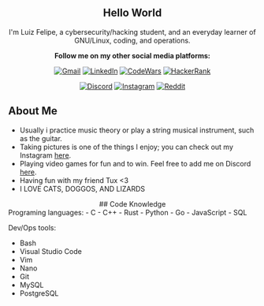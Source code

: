 <div align="center">
<h2>Hello World</h2>

I'm Luiz Felipe, a cybersecurity/hacking student, and an everyday learner of GNU/Linux, coding, and operations.

**Follow me on my other social media platforms:**

[![Gmail](https://img.shields.io/badge/Gmail-D14836?style=for-the-badge&logo=gmail&logoColor=white)](https://mail.google.com)
[![LinkedIn](https://img.shields.io/badge/LinkedIn-0077B5?style=for-the-badge&logo=linkedin&logoColor=white)](https://www.linkedin.com)
[![CodeWars](https://img.shields.io/badge/CodeWars-B1361E?style=for-the-badge&logo=Codewars&logoColor=white)](https://www.codewars.com)
[![HackerRank](https://img.shields.io/badge/-Hackerrank-2EC866?style=for-the-badge&logo=HackerRank&logoColor=white)](https://www.hackerrank.com)

[![Discord](https://img.shields.io/badge/Discord-7289DA?style=for-the-badge&logo=discord&logoColor=white)](https://discord.com)
[![Instagram](https://img.shields.io/badge/Instagram-E4405F?style=for-the-badge&logo=instagram&logoColor=white)](https://www.instagram.com)
[![Reddit](https://img.shields.io/badge/Reddit-FF4500?style=for-the-badge&logo=reddit&logoColor=white)](https://www.reddit.com)

</div>

<h2>About Me</h2>
  
- Usually i practice music theory or play a string musical instrument, such as the guitar.
- Taking pictures is one of the things I enjoy; you can check out my Instagram [here](link).
- Playing video games for fun and to win. Feel free to add me on Discord [here](link).
- Having fun with my friend Tux <3
- I LOVE CATS, DOGGOS, AND LIZARDS

<div align="center">
## Code Knowledge
</div>
Programing languages:
- C
- C++
- Rust
- Python
- Go
- JavaScript
- SQL

Dev/Ops tools:
- Bash
- Visual Studio Code
- Vim
- Nano
- Git
- MySQL
- PostgreSQL
